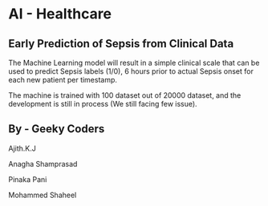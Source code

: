 # AI - Healthcare 
## Early Prediction of Sepsis from Clinical Data
The Machine Learning model will result in a simple clinical scale that can be used to predict Sepsis labels (1/0), 6 hours prior to actual Sepsis onset for each new patient per timestamp. 

The machine is trained with 100 dataset out of 20000 dataset, and the development is still in process (We still facing few issue).

## By - Geeky Coders
Ajith.K.J

Anagha Shamprasad

Pinaka Pani

Mohammed Shaheel
